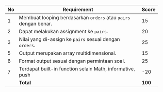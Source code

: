 | No  | Requirement                                                     | Score   |
| --- | --------------------------------------------------------------- | ------- |
| 1   | Membuat looping berdasarkan `orders` atau `pairs` dengan benar. | 15      |
| 2   | Dapat melakukan assignment ke `pairs`.                          | 20      |
| 3   | Nilai yang di-assign ke `pairs` sesuai dengan `orders`.         | 25      |
| 5   | Output merupakan array multidimensional.                        | 15      |
| 6   | Format output sesuai dengan permintaan soal.                    | 25      |
| 7   | Terdapat built-in function selain Math, informative, push       | -20     |
|     | **Total**                                                       | **100** |
